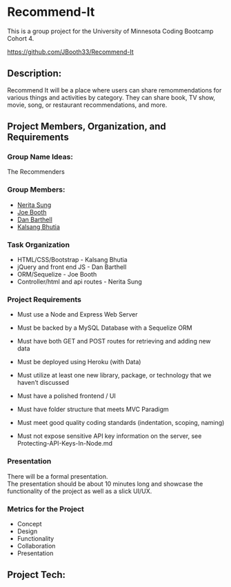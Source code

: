 **Recommend-It**
====
This is a group project for the University of Minnesota Coding Bootcamp Cohort 4. 

<https://github.com/JBooth33/Recommend-It>

## Description:
Recommend It will be a place where users can share remommendations for various things and activities by category. They can share book, TV show, movie, song, or restaurant recommendations, and more. 

## Project Members, Organization, and Requirements
### Group Name Ideas:
The Recommenders

### Group Members: 
+ [Nerita Sung](https://github.com/neritasung)  
+ [Joe Booth](https://github.com/JBooth33)
+ [Dan Barthell](https://github.com/dbarthell)    
+ [Kalsang Bhutia](https://github.com/hurlyburly)  

### **Task Organization**

 + HTML/CSS/Bootstrap - Kalsang Bhutia
 + jQuery and front end JS - Dan Barthell
 + ORM/Sequelize - Joe Booth
 + Controller/html and api routes - Nerita Sung


### **Project Requirements**
+ Must use a Node and Express Web Server
+ Must be backed by a MySQL Database with a Sequelize ORM

+ Must have both GET and POST routes for retrieving and adding new data
+ Must be deployed using Heroku (with Data)
+ Must utilize at least one new library, package, or technology that we haven’t discussed
+ Must have a polished frontend / UI 
+ Must have folder structure that meets MVC Paradigm
+ Must meet good quality coding standards (indentation, scoping, naming)
+ Must not expose sensitive API key information on the server, see Protecting-API-Keys-In-Node.md

### Presentation
There will be a formal presentation.      
The presentation should be about 10 minutes long and showcase the functionality of the project as well as a slick UI/UX.


### Metrics for the Project
+ Concept
+ Design
+ Functionality
+ Collaboration
+ Presentation

## Project Tech: 

